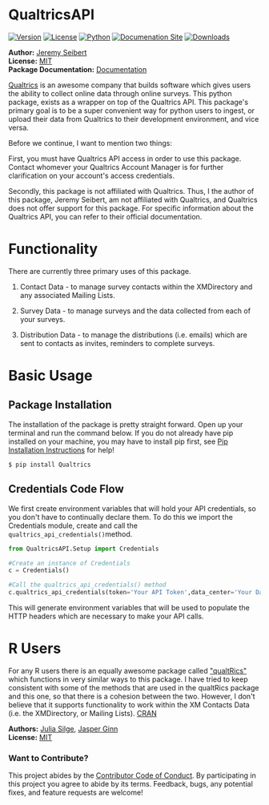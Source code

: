 # QualtricsAPI

[![Version](https://img.shields.io/pypi/v/qualtricsapi.svg)](https://pypi.python.org/pypi/qualtricsapi)
[![License](https://img.shields.io/pypi/l/qualtricsapi.svg)](https://pypi.python.org/pypi/qualtricsapi)
[![Python](https://img.shields.io/pypi/pyversions/qualtricsapi.svg)](https://pypi.python.org/pypi/qualtricsapi)
[![Documenation Site](https://img.shields.io/website/https/www.qualtricsapi-pydocs.com.svg?down_color=red&down_message=offline&style=plastic&up_color=green&up_message=online)](https://img.shields.io/website/https/www.qualtricsapi-pydocs.com.svg?down_color=red&down_message=offline&style=plastic&up_color=green&up_message=online)
[![Downloads](https://img.shields.io/pypi/dm/qualtricsapi.svg?style=plastic)](https://img.shields.io/pypi/dm/qualtricsapi.svg?style=plastic)

**Author:** [Jeremy Seibert](https://www.jeremyseibert.com)<br/>
**License:** [MIT](https://opensource.org/licenses/MIT)<br/>
**Package Documentation:** [Documentation](https://www.qualtricsapi-pydocs.com)<br/>


[Qualtrics](https://www.qualtrics.com) is an awesome company that builds software which gives users the ability to collect online data through online surveys. This python package, exists as a wrapper on top of the Qualtrics API. This package's primary goal is to be a super convenient way for python users to ingest, or upload their data from Qualtrics to their development environment, and vice versa.

Before we continue, I want to mention two things:

First, you must have Qualtrics API access in order to use this package. Contact whomever your Qualtrics Account Manager is for further clarification on your account's access credentials.

Secondly, this package is not affiliated with Qualtrics. Thus, I the author of this package, Jeremy Seibert, am not affiliated with Qualtrics, and Qualtrics does not offer support for this package. For specific information about the Qualtrics API, you can refer to their official documentation.

# Functionality

There are currently three primary uses of this package.

1. Contact Data - to manage survey contacts within the XMDirectory and any associated Mailing Lists.

2. Survey Data - to manage surveys and the data collected from each of your surveys.

3. Distribution Data - to manage the distributions (i.e. emails) which are sent to contacts as invites, reminders to complete surveys.

# Basic Usage

## Package Installation

The installation of the package is pretty straight forward. Open up your terminal and run the command below. If you do not already have pip installed on your machine, you may have to install pip first, see [Pip Installation Instructions](https://docs.python.org/3/installing/index.html) for help!

```
$ pip install Qualtrics
```

## Credentials Code Flow
We first create environment variables that will hold your API credentials, so you don't have to continually declare them. To do this we import the Credentials module, create and call the `qualtrics_api_credentials()`method.

```python
from QualtricsAPI.Setup import Credentials

#Create an instance of Credentials
c = Credentials()

#Call the qualtrics_api_credentials() method
c.qualtrics_api_credentials(token='Your API Token',data_center='Your Data Center',directory_id='Your Directory ID')
```
This will generate environment variables that will be used to  populate the HTTP headers which are necessary to make your API calls.  

# R Users
For any R users there is an equally awesome package called ["qualtRics"](https://github.com/ropensci/qualtRics) which functions in very similar ways to this package. I have tried to keep consistent with some of the methods that are used in the qualtRics package and this one, so that there is a cohesion  between the two. However, I don't believe that it supports functionality to work within the XM Contacts Data (i.e. the XMDirectory, or Mailing Lists). [CRAN]('https://cran.r-project.org/web/packages/qualtRics/index.html')

**Authors:** [Julia Silge](https://juliasilge.com/), [Jasper Ginn](http://www.jasperginn.io)<br/>
**License:** [MIT](https://opensource.org/licenses/MIT)


### Want to Contribute?

This project abides by the [Contributor Code of Conduct](Conduct.md). By participating in this project you agree to abide by its terms. Feedback, bugs, any potential fixes, and feature requests are welcome!
